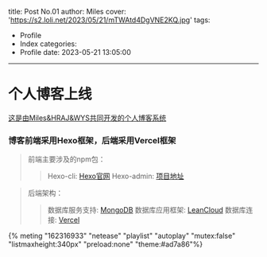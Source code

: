 title: Post No.01
author: Miles
cover: 'https://s2.loli.net/2023/05/21/mTWAtd4DgVNE2KQ.jpg'
tags:
  - Profile
  - Index
categories:
  - Profile
date: 2023-05-21 13:05:00
---
# 个人博客上线

<u>这是由Miles&HRAJ&WYS共同开发的个人博客系统</u>

### 博客前端采用Hexo框架，后端采用Vercel框架

> 前端主要涉及的npm包：
>> Hexo-cli: [Hexo官网](http://hexo.io/)
>> Hexo-admin: [项目地址](https://github.com/jaredly/hexo-admin)

> 后端架构：
>> 数据库服务支持: [MongoDB](https://www.mongodb.com/)
>> 数据库应用框架: [LeanCloud](https://console.leancloud.app/)
>> 数据库连接: [Vercel](https://vercel.com/)

{% meting "162316933" "netease" "playlist" "autoplay" "mutex:false" "listmaxheight:340px" "preload:none" "theme:#ad7a86"%}